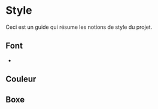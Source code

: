 # Style
Ceci est un guide qui résume les notions de style du projet. 

## Font
- 

## Couleur


## Boxe
